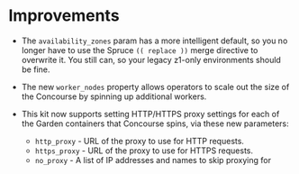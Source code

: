 # Improvements

- The `availability_zones` param has a more intelligent default,
  so you no longer have to use the Spruce `(( replace ))` merge
  directive to overwrite it.  You still can, so your legacy
  z1-only environments should be fine.

- The new `worker_nodes` property allows operators to scale out
  the size of the Concourse by spinning up additional workers.

- This kit now supports setting HTTP/HTTPS proxy settings for each
  of the Garden containers that Concourse spins, via these new
  parameters:

    - `http_proxy` - URL of the proxy to use for HTTP requests.
    - `https_proxy` - URL of the proxy to use for HTTPS requests.
    - `no_proxy` - A list of IP addresses and names to skip
      proxying for
